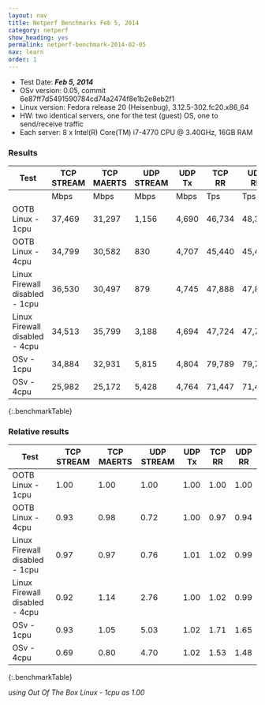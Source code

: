 ```yaml
---
layout: nav
title: Netperf Benchmarks Feb 5, 2014
category: netperf
show_heading: yes
permalink: netperf-benchmark-2014-02-05
nav: learn
order: 1
---
```


* Test Date: ***Feb 5, 2014***  
* OSv version: 0.05, commit 6e87ff7d5491590784cd74a2474f8e1b2e8eb2f1  
* Linux version: Fedora release 20 (Heisenbug), 3.12.5-302.fc20.x86_64  
* HW: two identical servers, one for the test (guest) OS, one to send/receive traffic 
* Each server: 8 x Intel(R) Core(TM) i7-4770 CPU @ 3.40GHz, 16GB RAM

### Results

Test | TCP STREAM | TCP MAERTS | UDP STREAM | UDP Tx | TCP RR | UDP RR
-----|------------|------------|------------|--------|--------|-------
     | Mbps       | Mbps       | Mbps       | Mbps   | Tps    | Tps
OOTB Linux - 1cpu 	|	37,469	|	31,297	|	1,156	|	4,690	|	46,734	|	48,380
OOTB Linux - 4cpu	|	34,799	|	30,582	|	830	|	4,707	|	45,440	|	45,440
Linux Firewall disabled - 1cpu	|	36,530	|	30,497	|	879	|	4,745	|	47,888	|	47,888
Linux Firewall disabled - 4cpu	|	34,513	|	35,799	|	3,188	|	4,694	|	47,724	|	47,724
OSv - 1cpu	|	34,884	|	32,931	|	5,815	|	4,804	|	79,789	|	79,789
OSv - 4cpu	|	25,982	|	25,172	|	5,428	|	4,764	|	71,447	|	71,447
{:.benchmarkTable}

### Relative results 

Test | TCP STREAM | TCP MAERTS | UDP STREAM | UDP Tx | TCP RR | UDP RR
-----|------------|------------|------------|--------|--------|-------
OOTB Linux - 1cpu 	|	1.00	|	1.00	|	1.00	|	1.00	|	1.00	|	1.00
OOTB Linux - 4cpu	|	0.93	|	0.98	|	0.72	|	1.00	|	0.97	|	0.94
Linux Firewall disabled - 1cpu	|	0.97	|	0.97	|	0.76	|	1.01	|	1.02	|	0.99
Linux Firewall disabled - 4cpu	|	0.92	|	1.14	|	2.76	|	1.00	|	1.02	|	0.99
OSv - 1cpu	|	0.93	|	1.05	|	5.03	|	1.02	|	1.71	|	1.65
OSv - 4cpu	|	0.69	|	0.80	|	4.70	|	1.02	|	1.53	|	1.48
{:.benchmarkTable}

*using Out Of The Box Linux - 1cpu as 1.00*
